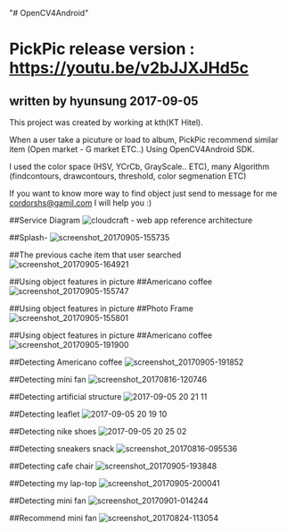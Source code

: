 "# OpenCV4Android" 

# PickPic  release version : https://youtu.be/v2bJJXJHd5c
## written by hyunsung 2017-09-05

This project was created by working at kth(KT Hitel).

When a user take a picuture or load to album, PickPic recommend similar item (Open market - G market ETC..)
Using OpenCV4Android SDK.

I used the color space (HSV, YCrCb, GrayScale.. ETC),  many Algorithm (findcontours, drawcontours, threshold, color segmenation ETC)

If you want to know more way to find object just send to message for me cordorshs@gamil.com
I will help you :)

##Service Diagram
![cloudcraft - web app reference architecture](https://user-images.githubusercontent.com/17498974/30049912-54b2d3ac-9257-11e7-9e0d-0e39e3038da2.png)


##Splash-
![screenshot_20170905-155735](https://user-images.githubusercontent.com/17498974/30049128-52ed752a-9254-11e7-83b2-8dd8c20d2bf4.png)

##The previous cache item that user searched 
![screenshot_20170905-164921](https://user-images.githubusercontent.com/17498974/30050764-9123df54-925a-11e7-9152-ef6da776e342.png)


##Using object features in picture
##Americano coffee
![screenshot_20170905-155747](https://user-images.githubusercontent.com/17498974/30049134-5eb27b6c-9254-11e7-9396-24a0d97b630c.png)


##Using object features in picture
##Photo Frame
![screenshot_20170905-155801](https://user-images.githubusercontent.com/17498974/30049136-644b5f76-9254-11e7-99ff-c756e5c91a61.png)


##Using object features in picture
##Americano coffee
![screenshot_20170905-191900](https://user-images.githubusercontent.com/17498974/30056889-83aa10ea-926f-11e7-8229-18dfd5152ca5.png)

##Detecting Americano coffee
![screenshot_20170905-191852](https://user-images.githubusercontent.com/17498974/30056940-b70d6144-926f-11e7-8c57-7ecb8b2578ea.png)


##Detecting mini fan
![screenshot_20170816-120746](https://user-images.githubusercontent.com/17498974/30049204-ad026890-9254-11e7-8c70-73fed606012a.png)


##Detecting artificial structure
![2017-09-05 20 21 11](https://user-images.githubusercontent.com/17498974/30061430-4854b6ea-9282-11e7-8609-d9a48275897f.png)

##Detecting leaflet 
![2017-09-05 20 19 10](https://user-images.githubusercontent.com/17498974/30061434-4e946db6-9282-11e7-9fc7-befbcf00b1ca.png)

##Detecting nike shoes 
![2017-09-05 20 25 02](https://user-images.githubusercontent.com/17498974/30061441-52f8f8b8-9282-11e7-8442-0d64f4a48773.png)

##Detecting sneakers snack
![screenshot_20170816-095536](https://user-images.githubusercontent.com/17498974/30049157-7c8e61d2-9254-11e7-9358-3463a0099099.png)

##Detecting cafe chair
![screenshot_20170905-193848](https://user-images.githubusercontent.com/17498974/30058334-81be400c-9275-11e7-9c95-0ae19bc5ed40.png)

##Detecting my lap-top
![screenshot_20170905-200041](https://user-images.githubusercontent.com/17498974/30058332-7dd147dc-9275-11e7-908d-1d0fef10bcb6.png)


##Detecting mini fan
![screenshot_20170901-014244](https://user-images.githubusercontent.com/17498974/30049187-99693b06-9254-11e7-96ea-0a24a27d6cd6.png)


##Recommend mini fan
![screenshot_20170824-113054](https://user-images.githubusercontent.com/17498974/30049195-9ea164cc-9254-11e7-8df5-4b06f05ba54c.png)


